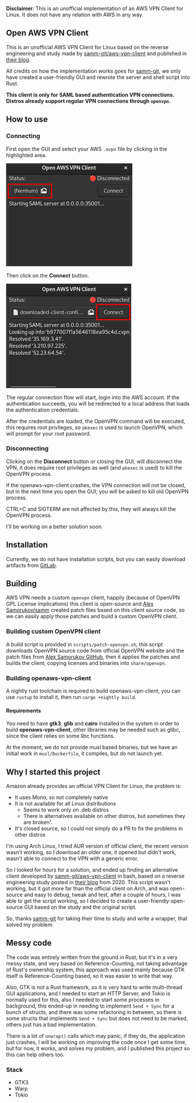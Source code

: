 **Disclaimer**: This is an unofficial implementation of an AWS VPN Client for Linux. It does not have any relation with AWS in any way.

## Open AWS VPN Client

This is an unofficial AWS VPN Client for Linux based on the reverse engineering and study made by [samm-git/aws-vpn-client](https://github.com/samm-git/aws-vpn-client) and published in [their blog](https://smallhacks.wordpress.com/2020/07/08/aws-client-vpn-internals/).

All credits on how the implementation works goes for [samm-git](https://github.com/samm-git/aws-vpn-client), we only have created a user-friendly GUI and rewrote the server and shell script into Rust.

**This client is only for SAML based authentication VPN connections. Distros already support regular VPN connections through `openvpn`.**

## How to use

### Connecting

First open the GUI and select your AWS `.ovpn` file by clicking in the highlighted area.

![How to open VPN file](gui1.png)

Then click on the **Connect** button.

![How to connect](gui2.png)

The regular connection flow will start, login into the AWS account. If the authentication succeeds, you will be redirected to a local address that loads the authentication credentials.

After the credentials are loaded, the OpenVPN command will be executed, this requires root privileges, so `pkexec` is used to launch OpenVPN, which will prompt for your root password.

### Disconnecting

Clicking on the **Disconnect** button or closing the GUI, will disconnect the VPN, it does require root privileges as well (and `pkexec` is used) to kill the OpenVPN process.

If the openaws-vpn-client crashes, the VPN connection will not be closed, but in the next time you open the GUI, you will be asked to kill old OpenVPN process.

CTRL+C and SIGTERM are not affected by this, they will always kill the OpenVPN process.

I'll be working on a better solution soon.

## Installation

Currently, we do not have installation scripts, but you can easily download artifacts from [GitLab](https://gitlab.com/Kores/openaws-vpn-client/-/packages).

## Building

AWS VPN needs a custom `openvpn` client, happily (because of OpenVPN GPL License implications) this client is open-source and [Alex Samorukov/samm](http://samm.kiev.ua/) created patch files based on this client source code, so we can easily apply those patches and build a custom OpenVPN client.

### Building custom OpenVPN client

A build script is provided in `scripts/patch-openvpn.sh`, this script downloads OpenVPN source code from official OpenVPN website and the patch files from [Alex Samorukov GitHub](https://github.com/samm-git/aws-vpn-client), then it applies the patches and builds the client, copying licenses and binaries into `share/openvpn`.

### Building openaws-vpn-client

A nightly rust toolchain is required to build openaws-vpn-client, you can use `rustup` to install it, then run `cargo +nightly build`.

#### Requirements

You need to have **gtk3**, **glib** and **cairo** installed in the system in order to build **openaws-vpn-client**, other libraries may be needed such as glibc, since the client relies on some libc functions.

At the moment, we do not provide musl based binaries, but we have an initial work in `musl/Dockerfile`, it compiles, but do not launch yet.

## Why I started this project

Amazon already provides an official VPN Client for Linux, the problem is:

- It uses Mono, so not completely native
- It is not available for all Linux distributions
  - Seems to work only on .deb distros
  - There is alternatives available on other distros, but sometimes they are broken¹.
- It's closed source, so I could not simply do a PR to fix the problems in other distros

I'm using Arch Linux, I tried AUR version of official client, the recent version wasn't working, so I download an older one, it opened but didn't work, wasn't able to connect to the VPN with a generic error.

So I looked for hours for a solution, and ended up finding an alternative client developed by [samm-git/aws-vpn-client](https://github.com/samm-git/aws-vpn-client) in bash, based on a reverse engineering study posted in [their blog](https://smallhacks.wordpress.com/2020/07/08/aws-client-vpn-internals/) from 2020. 
This script wasn't working, but it got more far than the official client on Arch, and was open-source and easy to debug, tweak and test, after a couple of hours, I was able to get the script working, so I decided to create a user-friendly open-source GUI based on the study and the original script.

So, thanks [samm-git](https://github.com/samm-git/aws-vpn-client) for taking their time to study and write a wrapper, that solved my problem.


## Messy code

The code was entirely written from the ground in Rust, but it's in a very messy state, and very based on Reference-Counting, not taking advantage of Rust's ownership system, this approach was used mainly because GTK itself is Reference-Counting based, so it was easier to write that way.

Also, GTK is not a Rust framework, so it is very hard to write multi-thread GUI applications, and I needed to start an HTTP Server, and Tokio is normally used for this, also I needed to start some processes in background, this ended-up in needing to implement `Send + Sync` for a bunch of structs, and there was some refactoring in between, so there is some structs that implements `Send + Sync` but does not need to be marked, others just has a bad implementation.

There is a lot of `unwrap()` calls which may panic, if they do, the application just crashes, I will be working on improving the code once I get some time, but for now, it works, and solves my problem, and I published this project so this can help others too.

### Stack

- GTK3
- Warp
- Tokio
